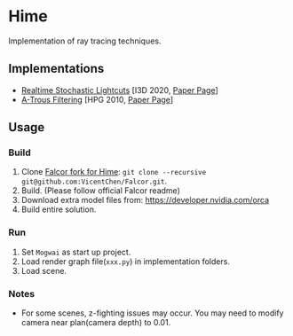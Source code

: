 # Hime

Implementation of ray tracing techniques.

## Implementations
 - [Realtime Stochastic Lightcuts](RealtimeStochasticLightcuts/) [I3D 2020, [Paper Page](https://dqlin.xyz/pubs/2020-i3d-SLC/)]
 - [A-Trous Filtering](ATrousWaveletFilter/) [HPG 2010, [Paper Page](https://jo.dreggn.org/home/2010_atrous.pdf)]

## Usage

### Build
1. Clone [Falcor fork for Hime](https://github.com/VicentChen/Falcor): `git clone --recursive git@github.com:VicentChen/Falcor.git`.
2. Build. (Please follow official Falcor readme)
3. Download extra model files from: https://developer.nvidia.com/orca
4. Build entire solution.

### Run
1. Set `Mogwai` as start up project.
2. Load render graph file(`xxx.py`) in implementation folders.
3. Load scene.

### Notes
- For some scenes, z-fighting issues may occur. You may need to modify camera near plan(camera depth) to 0.01.
